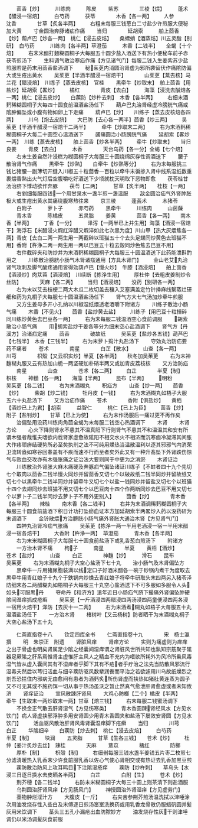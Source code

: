<!-- { "loadSidebar": true } -->
　　茴香【炒】　　　川练肉　　　陈皮
　　紫苏　　　　三棱【煨】　　　蓬术【醋浸一宿焙】
　　白芍药　　　茯苓　　　　木香【各一两】
　　人参　　　　沈香　　　　甘草【炙各半两】
　　右粗末每服三钱葱白二寸盐少许煎服大便秘加大黄
　　寸金圆治奔豚诸疝作痛
　　当归　　　　延胡索　　　舶上茴香【炒】葫卢巴【炒各一两】　桃仁【浸去皮焙】　　桑螵蛸【酒蒸焙】川五灵脂【别研】　白芍药　　　川练肉【各半两】荜澄茄　　　木香【二钱半】　　全蝎【十个焙】
　　右末米醋打麺糊圆桐子大每服五十圆少盐入酒送下有热小便秘车前子赤茯苓煎汤下
　　生料调气散治寒疝作痛【方见诸气门】每服二钱入生姜紫苏少盐煎服若是药末用茴香盐酒调下
　　秘茱茰内消圆治肾虚为邪所袭留伏作痛隂防偏大或生疮出黄水
　　吴茱茰【半酒半醋浸一宿焙干】　　　　山茱茰【蒸去核】马兰花【醋浸焙】　川练子【蒸去皮核】　官桂
　　黒牵牛【炒取末】　舶上茴香【用盐炒】延胡索【畧炒】
　　橘红　　　　青皮【去白】　　　海藻【浸洗去醎焙各一两】桃仁【浸去皮炒】　　白蒺防【炒杵去刺】　木香【各半两】
　　右细末酒麫稀糊圆桐子大每四十圆食前温酒盐汤任下
　　葫卢巴丸治肾经虚冷膀胱气痛或隂肿偏坠或小腹有物如卵上下走痛
　　葫卢巴【炒】　　川练子【蒸去皮核焙各四两】
　　川乌【炮去皮脐】　　大巴防【去心各一两半】茴香【炒三两】
　　吴茱茰【半酒半醋浸一宿焙干二两半】　　　牵牛【炒取末二两】
　　右为末酒麫稀糊圆桐子大每二十圆空心温酒送下
　　蠲痛圆治小肠膀胱气痛
　　延胡索【畧炒一两】　川练【蒸去皮核】　　舶上茴香【炒各半两】
　　牵牛【炒取末】　　当归　　　　良姜
　　青皮【去白】　　　木香　　　　天台乌药【各一分】全蝎【七个焙】
　　右末生姜自然汁浸糕为糊圆桐子大每服三十圆烧绵灰存性调酒送下
　　腰子散治肾气作痛
　　黒牵牛【炒熟】　　白牵牛【炒熟等分】
　　右为末每服挑三钱匕猪腰一副薄切开缝入川椒五十粒茴香一百粒以牵牛末徧掺入肾中线系湿纸数重裹煨香熟出火气灯后空腹嚼吃好酒送下少顷就枕天明取下恶物即愈
　　茯苓桂甘汤治脐下悸动欲作奔豚
　　茯苓【二两】　　　甘草【炙半两】　　桂枝【一两】
　　右剉细每服四钱一个用甘泉水一盏半煎一盏温服
　　敌金圆治疝气外肾肿胀极大或生疮出黄水其痛绕腹寒热往来
　　京三棱　　　蓬莪术　　　木猪苓
　　白附子　　　萝卜子　　　赤芍药
　　黒牵牛　　　川练肉　　　山茵蔯
　　青木香　　　陈橘皮　　　五灵脂
　　姜黄　　　　茴香【各一两】　　南木香【半两】
　　丁香【一分】　　　泽泻【一两半已上并生用】海藻【酒浸一宿焙干】海浮石【米醋浸火煆红淬醋又煆淬如此七次黒为度】川山甲【热大灰煨焦各一两】青皮【去白二两一两生用一两截碎以班猫五十个去头足翅同炒黄色去班猫不用】香附【杵浄二两一两生用一两以巴豆五十粒去殻同炒色焦去巴豆不用】
　　右件截碎夹和防炒并为末酒麫稀糊圆桐子大每服三十圆温酒送下此药能泄斟酌用之
　　川练散治膀胱小肠气木肾诸疝通用【方具木肾门】
　　金山老艾丸治肾气攻刺及脚气酸疼通用皆得効葫卢巴【慢火炒】　牛膝【酒浸焙】　　舶上茴香【酒浸炒】肉苁蓉【酒浸焙】　川续断【拣浄生用】
　　厚杜仲【去粗皮姜制炒令丝防】　　　　天麻【各二两】
　　当归【酒浸焙】　　没药【别研各一两】
　　右为末以艾去枝梗二两大木瓜二枚切盖去穰入艾塞满盖定竹针挿麻线繋蒸烂研细和药为丸桐子大每服七十圆温酒盐汤任下
　　肾气方大七气汤加炒牵牛煎服
　　又方生姜母多开小孔纳以川椒湿纸煨透老酒嚼下附诸方
　　川练子散治小肠气痛
　　木香【不见火】　　茴香【盐炒黄去盐】
　　川练子【用巴豆十粒捶碎同川练炒黄色去巴豆各一两】
　　右为末每服二钱温酒空心食前调服
　　胡索散治小肠气痛
　　用胡索盐炒干姜各等分为细末空心盐酒调下
　　肾气方【丹溪方】治诸疝定痛
　　茴香　　　　破故纸　　　吴茱茰【盐炒各五钱】葫芦巴【七钱半】　木香【三钱半】
　　右为末萝卜捣汁丸盐汤下
　　守効丸治防疝要药不痛者
　　苍术　　　　南星　　　　白芷【散水】
　　山查【各一两】　　川芎　　　　枳殻【又云枳实炒】半夏【各半两】　　秋冬加吴茱茰
　　右为末神麯糊丸服又云有热加山栀一两坚硬加朴硝半两又或加青皮荔枝核
　　又方治防疝
　　南星　　　　山查　　　　苍术【各二两】
　　白芷　　　　半夏【制】　　　枳核
　　神麯【各一两】　　海藻【半两】　　　昆布【半两】
　　明粉　　　吴茱茰【各二钱】
　　右为末酒糊丸
　　积疝方
　　山查【炒一两】　　茴香【炒】　　　柴胡【炒二钱】
　　牡丹皮【一钱】
　　右为末酒糊丸如梧子大服五六十丸盐汤下
　　又方治疝作痛
　　苍术　　　　香附【俱盐炒】　　黄栢【酒炒已上为君】胡索　　　益智仁　　　桃仁【已上为臣】
　　茴香【炒】　　　附子【盐钊炒】　　甘草【已上为使】
　　右为末作汤服后一痛过更不再作矣
　　治偏坠用没药川练肉角茴全蝎为末每服二钱空心热酒调下
　　木肾
　　木肾方论
　　心火下降则肾水不患其不温真阳下行则肾气不患其不和温温其和安有所谓木强者哉惟夫嗜欲内戕肾家虚惫故隂阳不相交水火不相济而沉寒痼冷凝滞其间胀大作疼顽痹结硬势所必至矣执剂之法不可纯用燥热当温散温利以逐其邪邪气内消荣卫流转盎如寒谷回春盖有不疾而速不行而至者矣外此又有一种升髙坠下外肾跌伤惊气与败血交攻亦有木强胀痛之证治法大要则同于中更为之消瘀
　　木肾证治
　　川练散治外肾胀大麻木痛硬及奔豚疝气偏坠诸证川练子【不蛀者四十九个先切七个取肉以茴香二钱半慢火同炒并留茴香又切七个以破故纸二钱半同炒并留故纸又切七个以黒牵牛二钱半同炒并留牵牛又切七个以盐一钱同炒并留盐又切七个以班猫十四个去翅同炒去班猫不用又切七个以巴豆肉十四个作两断同炒去巴豆不用又切七个以萝卜子二钱半同炒去萝卜子不用外更别入】
　　茴香【炒】　　　　青木香【各半两】　　辣桂
　　南木香【各二钱半】
　　右并为末酒调稀麫糊圆桐子大每服三十圆食前盐酒下积日计功打坠瘀血证本方加延胡索半两畧炒入药以没药研为末调酒下
　　金铃散煨方治膀胱小肠气痛外肾胀大通治木肾【方见肾气门】
　　四神丸治肾冷疝气胀痛
　　吴茱茰【拣浄一两一半用老酒浸一宿一半用米醋浸一宿各焙干】
　　大香附【杵浄一两】　荜澄茄　　　青木香【各半两】
　　右为末米糊圆桐子大每服七十圆食前盐汤下或乳香葱白煎汤下
　　附诸方
　　一方治木肾不痛
　　枸子　　　南星　　　　半夏
　　黄栢【酒炒】　　　苍术【盐炒】　　　山查
　　白芷　　　　神麯【炒】　　　滑石
　　昆布　　　　吴茱茰
　　右为末酒糊丸桐子大空心盐汤下七十丸
　　治小肠气及木肾偏坠方
　　黒牵牛一斤用猪尿胞装满以线定口子好酒米醋各一碗于砂锅内煮干为度取去黒牵牛用青红娘子十九个于鉄锅内炒燥去青红娘子将牵牛研取头末四两另入猪苓泽防细末各二两醋糊丸如梧桐子大每服三十丸空心盐酒送下不可多服如多服令人头如头可服黒丹
　　夺命丹【和济方】逺年近日小肠疝气脐下撮痛外肾偏坠肿硬隂间湿痒抓成疮癣
　　吴茱茰【一斤酒浸四两醋浸四两汤浸四两童便浸四两各浸一宿用火焙干】泽防【去灰十一二两】
　　右为末酒煮糊丸如梧子大每服五十丸温酒盐汤任下
　　一方治木肾
　　楮树叶【又云杨树】防者晒干为末酒糊丸桐子大空心盐汤下五十丸














　　仁斋直指卷十八
　　钦定四库全书
　　仁斋直指卷十九　　　　宋　杨士瀛　撰
　　明　朱崇正　附遗
　　肾脏风痒
　　肾痒方论
　　实则为痛虚则为痒痒之出于骨虚也明矣肾属足少隂之经囊间湿痒谓之肾脏风世所共知也孰知宗筋聚于隂器足厥隂之肝系焉惟肾主虚惟肝主风人之精血不充内为嗜欲所耗外为风冷所乗风毒湿气皆从虚入囊间其有不湿痒者乎脚下其有不疮者乎疗治之法先当防散风邪流行湿毒夫然后以芎归活血与细辛蒺防驱风数辈润飬而平治之若欲遽用川乌故纸燥烈之剂吾恐拦住内邪病无由愈间有患者为酒麫炙所伤肾虚而挟热如猪肚黄连蒸为圆子又不可无其或不施药饵一切从事于热汤虽沃之暂止然真气愈泄肝肾愈虚或者未知攸济
　　肾痒证治
　　宣风散踈肝肾风
　　大鸡心防榔【二个】橘皮【半两】　　　牵牛【生取末一两炒取末一两】甘草【焙三钱】
　　右末每服二钱蜜汤调下
　　不换金正气散去肝肾湿气【方见伤寒类】
　　青木香圆踈肾经风水【方见水饮门】病人肾虚挟邪浮肿多用安肾圆少用青木香圆夹和盐汤下屡效安肾圆【方见水饮门】
　　活血驱风散治肝肾风毒肾囊湿痒脚下疮癣
　　当归　　　　川芎　　　　白芷
　　华隂细辛　　白蒺防【炒去刺】　桃仁【浸去皮焙】
　　白芍药　　　半夏【制】　　　块润
　　五灵脂　　　甘草【生各三钱】　　苍术【炒】
　　杜仲【姜汁炙炒去丝】　辣桂　　　　天麻
　　薏苡　　　　橘红　　　　防榔
　　厚朴【制】　　　枳殻【制】
　　右细剉每服三钱水盏半姜钱五片枣二枚煎七分滤清暖热入乳香末少许食前服乳香以佐心气使心肾相交或有热证去乳香加黒豆煎
　　蒺防散治防风上攻耳鸣目下注隂湿疮痒
　　蒺防【炒杵刺】　　草乌头【水浸三日逐日换水去皮晒各半两】
　　白芷　　　　白附【生】　　　苍术【炒】
　　荆芥穂【各二钱半】
　　右防末米糊圆桐子大每三十圆上则茶清下则盐酒服
　　乌荆圆治肝肾风痒【方见肠风门】
　　神授圆治外肾湿痒【方见虚劳门】
　　茎物肿烂淫汁方
　　大腹皮【一斤】
　　右夹苦参荆芥煎汤温洗拭以津唾涂次用油发烧存性入些白及末傅逐日煎汤宻室洗换药或用乳香龙骨散仍服蜡矾圆并髪灰用米饮调下
　　茎头三五孔小漏疮出血防脓妙方
　　油发烧存性灰干则津唾调仍以米汤调髪灰食前服
